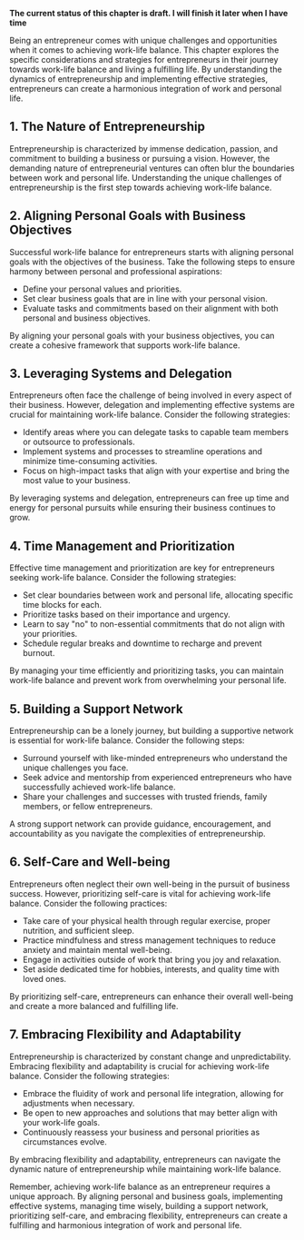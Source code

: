 **The current status of this chapter is draft. I will finish it later when I have time**

Being an entrepreneur comes with unique challenges and opportunities when it comes to achieving work-life balance. This chapter explores the specific considerations and strategies for entrepreneurs in their journey towards work-life balance and living a fulfilling life. By understanding the dynamics of entrepreneurship and implementing effective strategies, entrepreneurs can create a harmonious integration of work and personal life.

**1. The Nature of Entrepreneurship**
-------------------------------------

Entrepreneurship is characterized by immense dedication, passion, and commitment to building a business or pursuing a vision. However, the demanding nature of entrepreneurial ventures can often blur the boundaries between work and personal life. Understanding the unique challenges of entrepreneurship is the first step towards achieving work-life balance.

**2. Aligning Personal Goals with Business Objectives**
-------------------------------------------------------

Successful work-life balance for entrepreneurs starts with aligning personal goals with the objectives of the business. Take the following steps to ensure harmony between personal and professional aspirations:

* Define your personal values and priorities.
* Set clear business goals that are in line with your personal vision.
* Evaluate tasks and commitments based on their alignment with both personal and business objectives.

By aligning your personal goals with your business objectives, you can create a cohesive framework that supports work-life balance.

**3. Leveraging Systems and Delegation**
----------------------------------------

Entrepreneurs often face the challenge of being involved in every aspect of their business. However, delegation and implementing effective systems are crucial for maintaining work-life balance. Consider the following strategies:

* Identify areas where you can delegate tasks to capable team members or outsource to professionals.
* Implement systems and processes to streamline operations and minimize time-consuming activities.
* Focus on high-impact tasks that align with your expertise and bring the most value to your business.

By leveraging systems and delegation, entrepreneurs can free up time and energy for personal pursuits while ensuring their business continues to grow.

**4. Time Management and Prioritization**
-----------------------------------------

Effective time management and prioritization are key for entrepreneurs seeking work-life balance. Consider the following strategies:

* Set clear boundaries between work and personal life, allocating specific time blocks for each.
* Prioritize tasks based on their importance and urgency.
* Learn to say "no" to non-essential commitments that do not align with your priorities.
* Schedule regular breaks and downtime to recharge and prevent burnout.

By managing your time efficiently and prioritizing tasks, you can maintain work-life balance and prevent work from overwhelming your personal life.

**5. Building a Support Network**
---------------------------------

Entrepreneurship can be a lonely journey, but building a supportive network is essential for work-life balance. Consider the following steps:

* Surround yourself with like-minded entrepreneurs who understand the unique challenges you face.
* Seek advice and mentorship from experienced entrepreneurs who have successfully achieved work-life balance.
* Share your challenges and successes with trusted friends, family members, or fellow entrepreneurs.

A strong support network can provide guidance, encouragement, and accountability as you navigate the complexities of entrepreneurship.

**6. Self-Care and Well-being**
-------------------------------

Entrepreneurs often neglect their own well-being in the pursuit of business success. However, prioritizing self-care is vital for achieving work-life balance. Consider the following practices:

* Take care of your physical health through regular exercise, proper nutrition, and sufficient sleep.
* Practice mindfulness and stress management techniques to reduce anxiety and maintain mental well-being.
* Engage in activities outside of work that bring you joy and relaxation.
* Set aside dedicated time for hobbies, interests, and quality time with loved ones.

By prioritizing self-care, entrepreneurs can enhance their overall well-being and create a more balanced and fulfilling life.

**7. Embracing Flexibility and Adaptability**
---------------------------------------------

Entrepreneurship is characterized by constant change and unpredictability. Embracing flexibility and adaptability is crucial for achieving work-life balance. Consider the following strategies:

* Embrace the fluidity of work and personal life integration, allowing for adjustments when necessary.
* Be open to new approaches and solutions that may better align with your work-life goals.
* Continuously reassess your business and personal priorities as circumstances evolve.

By embracing flexibility and adaptability, entrepreneurs can navigate the dynamic nature of entrepreneurship while maintaining work-life balance.

Remember, achieving work-life balance as an entrepreneur requires a unique approach. By aligning personal and business goals, implementing effective systems, managing time wisely, building a support network, prioritizing self-care, and embracing flexibility, entrepreneurs can create a fulfilling and harmonious integration of work and personal life.
